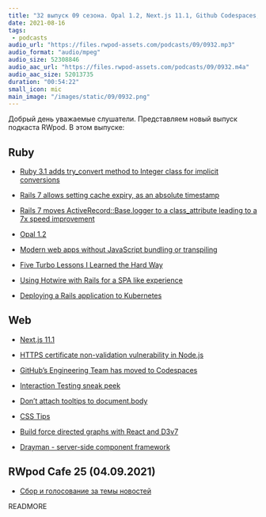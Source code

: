 ```yaml
---
title: "32 выпуск 09 сезона. Opal 1.2, Next.js 11.1, Github Codespaces, Turbo, CSS Tips, Drayman и прочее"
date: 2021-08-16
tags:
 - podcasts
audio_url: "https://files.rwpod-assets.com/podcasts/09/0932.mp3"
audio_format: "audio/mpeg"
audio_size: 52308846
audio_aac_url: "https://files.rwpod-assets.com/podcasts/09/0932.m4a"
audio_aac_size: 52013735
duration: "00:54:22"
small_icon: mic
main_image: "/images/static/09/0932.png"
---
```


Добрый день уважаемые слушатели. Представляем новый выпуск подкаста RWpod. В этом выпуске:

## Ruby

 - [Ruby 3.1 adds try_convert method to Integer class for implicit conversions](https://blog.saeloun.com/2021/08/03/ruby-adds-integer-try-convert)
 - [Rails 7 allows setting cache expiry, as an absolute timestamp](https://blog.saeloun.com/2021/07/28/rails-7-adds-absolute-timestamp-cache-expiry)
 - [Rails 7 moves ActiveRecord::Base.logger to a class_attribute leading to a 7x speed improvement](https://blog.saeloun.com/2021/08/10/logger-class-attr.html)
 - [Opal 1.2](https://opalrb.com/blog/2021/08/09/opal-1-2/)
 - [Modern web apps without JavaScript bundling or transpiling](https://world.hey.com/dhh/modern-web-apps-without-javascript-bundling-or-transpiling-a20f2755)


 - [Five Turbo Lessons I Learned the Hard Way](https://www.viget.com/articles/five-turbo-lessons-i-learned-the-hard-way/)
 - [Using Hotwire with Rails for a SPA like experience](https://www.mikewilson.dev/posts/using-hotwire-with-rails-for-a-spa-like-experience/)
 - [Deploying a Rails application to Kubernetes](https://kubernetes-rails.com/)

## Web

 - [Next.js 11.1](https://nextjs.org/blog/next-11-1)
 - [HTTPS certificate non-validation vulnerability in Node.js](https://httptoolkit.tech/blog/node-https-vulnerability/)
 - [GitHub’s Engineering Team has moved to Codespaces](https://github.blog/2021-08-11-githubs-engineering-team-moved-codespaces/)
 - [Interaction Testing sneak peek](https://storybook.js.org/blog/interaction-testing-sneak-peek/)


 - [Don’t attach tooltips to document.body](https://atfzl.com/don-t-attach-tooltips-to-document-body)
 - [CSS Tips](https://markodenic.com/css-tips/)
 - [Build force directed graphs with React and D3v7](https://reactfordataviz.com/articles/force-directed-graphs-with-react-and-d3v7/)
 - [Drayman - server-side component framework](https://www.drayman.io/)

## RWpod Cafe 25 (04.09.2021)

 - [Сбор и голосование за темы новостей](https://github.com/rwpod/cafe-discussions/discussions/10)


READMORE
